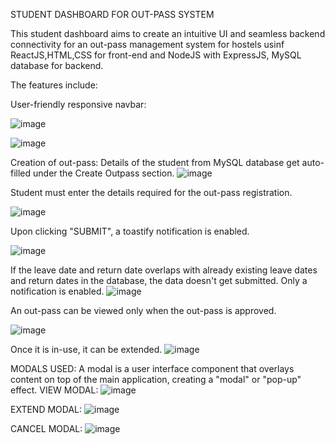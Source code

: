STUDENT DASHBOARD FOR OUT-PASS SYSTEM 

This student dashboard aims to create an intuitive UI and seamless backend connectivity for an out-pass management system for hostels usinf ReactJS,HTML,CSS for front-end and NodeJS with ExpressJS, MySQL database for backend. 

The features include:

User-friendly responsive navbar: 

![image](https://github.com/yugen-21/Out-pass-system-student-dashboard/assets/98334746/b444affd-399b-4e02-ab94-ece0c06f2a46)

![image](https://github.com/yugen-21/Out-pass-system-student-dashboard/assets/98334746/60bc7eb8-d822-4409-bdc1-0da8e759996d)

Creation of out-pass:
Details of the student from MySQL database get auto-filled under the Create Outpass section.
![image](https://github.com/yugen-21/Out-pass-system-student-dashboard/assets/98334746/cb8e487d-7004-4d95-98fa-017980c97d33)

Student must enter the details required for the out-pass registration.

![image](https://github.com/yugen-21/Out-pass-system-student-dashboard/assets/98334746/c7d9912f-37c0-4427-ba1c-5384e34d26b9)

Upon clicking "SUBMIT", a toastify notification is enabled.

![image](https://github.com/yugen-21/Out-pass-system-student-dashboard/assets/98334746/94f6f9bb-3948-4e63-919b-b9c4d60bc523)

If the leave date and return date overlaps with already existing leave dates and return dates in the database, the data doesn't get submitted. Only a notification is enabled.
![image](https://github.com/yugen-21/Out-pass-system-student-dashboard/assets/98334746/4549f0bc-4a8a-495f-8675-2bcea4670fbc)

An out-pass can be viewed only when the out-pass is approved.

![image](https://github.com/yugen-21/Out-pass-system-student-dashboard/assets/98334746/a292e715-2bcc-4cf0-b358-caf3a901ecfb)

Once it is in-use, it can be extended.
![image](https://github.com/yugen-21/Out-pass-system-student-dashboard/assets/98334746/ae5872dc-b91f-4cd3-8456-885bc7404b41)

MODALS USED:
A modal is a user interface component that overlays content on top of the main application, creating a "modal" or "pop-up" effect.
VIEW MODAL:
![image](https://github.com/yugen-21/Out-pass-system-student-dashboard/assets/98334746/c2133b7a-93ca-4434-b976-d81354740785)

EXTEND MODAL:
![image](https://github.com/yugen-21/Out-pass-system-student-dashboard/assets/98334746/eb157979-2a0f-436f-bf48-07f655e9a670)

CANCEL MODAL:
![image](https://github.com/yugen-21/Out-pass-system-student-dashboard/assets/98334746/63bba092-7619-4315-a610-98c1ee9cce54)










